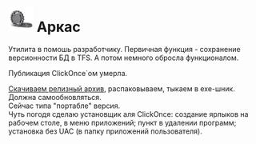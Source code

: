 # <img src="./src/gear_wheel.jpg" width="50" height="50"> Аркас
Утилита в помошь разработчику.
Первичная функция - сохранение версионности БД в TFS.
А потом немного обросла функционалом.

Публикация ClickOnce`ом умерла.

[Скачиваем релизный архив](https://github.com/ChernenkoAV/Arcas/releases/download/0.0.1/Arcas.zip), распаковываем, тыкаем в exe-шник.  
Должна самообновляться.  
Сейчас типа "портабле" версия.  
Чуть погодя сделаю установщик аля ClickOnce: создание ярлыков на рабочем столе, в меню приложений; пункт в удалении программ; установка без UAC (в папку приложений пользователя). 
